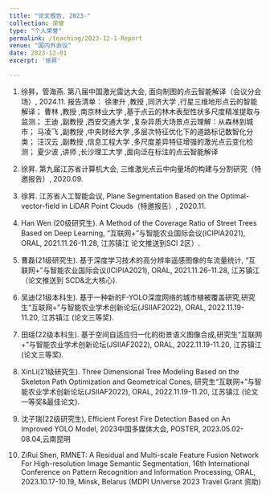 ```yaml
---
title: "论文报告, 2023-"
collection: 荣誉
type: "个人荣誉"
permalink: /teaching/2023-12-1-Report
venue: "国内外会议"
date: 2023-12-01
excerpt: '徐昇'

---
```

1. 徐昇，管海燕. 第八届中国激光雷达大会, 面向制图的点云智能解译（会议分会场）, 2024.11.
报告清单：
徐聿升 ,教授 ,同济大学 ,行星三维地形点云的智能解译；
曹林 ,教授 ,南京林业大学 ,基于点云的林木表型性状多尺度精准提取与监测；
王迪 ,副教授 ,西安交通大学 ,复杂异质大场景点云理解：从森林到城市；
马凌飞 ,副教授 ,中央财经大学 ,多层次特征优化下的道路标记数智化分类；
汪汉云 ,副教授 ,信息工程大学 ,多尺度差异特征增强的激光点云变化检测；
夏少波 ,讲师 ,长沙理工大学 ,面向泛在标注的点云智能解译
   
1. 徐昇. 第九届江苏省计算机大会, 三维激光点云中向量场的构建与分割研究（特邀报告）, 2020.09.

2. 徐昇. 江苏省人工智能会议, Plane Segmentation Based on the Optimal-vector-field in LiDAR Point Clouds（特邀报告）, 2020.11.

3. Han Wen (20级研究生). A Method of the Coverage Ratio of Street Trees Based on Deep Learning, “互联网+”与智能农业国际会议(ICIPIA2021), ORAL, 2021.11.26-11.28, 江苏镇江 论文推送到SCI 2区）.

4. 曹磊(21级研究生). 基于深度学习技术的高分辨率遥感图像的车流量统计, “互联网+”与智能农业国际会议(ICIPIA2021), ORAL, 2021.11.26-11.28, 江苏镇江（论文推送到 SCD&北大核心).

3. 吴迪(21级本科生). 基于一种新的F-YOLO深度网络的城市植被覆盖研究,研究生“互联网+”与智能农业学术创新论坛(JSIIAF2022), ORAL, 2022.11.19-11.20, 江苏镇江 (论文三等奖).

4. 田瑶(22级本科生). 基于空间自适应归一化的街景语义图像合成,研究生“互联网+”与智能农业学术创新论坛(JSIIAF2022), ORAL, 2022.11.19-11.20, 江苏镇江 (论文三等奖).

5. XinLi(21级研究生). Three Dimensional Tree Modeling Based on the Skeleton Path Optimization and Geometrical Cones, 研究生“互联网+”与智能农业学术创新论坛(JSIIAF2022), ORAL, 2022.11.19-11.20, 江苏镇江 (论文一等奖&最佳论文).

6. 沈子瑞(22级研究生), Efficient Forest Fire Detection Based on An Improved YOLO Model, 2023中国多媒体大会, POSTER, 2023.05.02-08.04,云南昆明

7. ZiRui Shen, RMNET: A Residual and Multi-scale Feature Fusion Network For High-resolution Image Semantic Segmentation, 16th International Conference on Pattern Recognition and Information Processing, ORAL, 2023.10.17-10.19, Minsk, Belarus (MDPI Universe 2023 Travel Grant 资助) 
